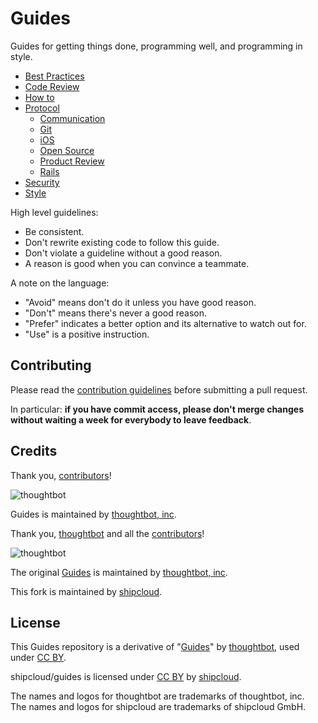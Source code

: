 Guides
======

Guides for getting things done, programming well, and programming in style.

* [Best Practices](/best-practices)
* [Code Review](/code-review)
* [How to](/how-to)
* [Protocol](/protocol)
  * [Communication](/protocol/communication)
  * [Git](/protocol/git)
  * [iOS](/protocol/ios)
  * [Open Source](/protocol/open-source)
  * [Product Review](/protocol/product-review)
  * [Rails](/protocol/rails)
* [Security](/security)
* [Style](/style)

High level guidelines:

* Be consistent.
* Don't rewrite existing code to follow this guide.
* Don't violate a guideline without a good reason.
* A reason is good when you can convince a teammate.

A note on the language:

* "Avoid" means don't do it unless you have good reason.
* "Don't" means there's never a good reason.
* "Prefer" indicates a better option and its alternative to watch out for.
* "Use" is a positive instruction.

Contributing
------------

Please read the [contribution guidelines] before submitting a pull request.

In particular: **if you have commit access, please don't merge changes without
waiting a week for everybody to leave feedback**.

[contribution guidelines]: /CONTRIBUTING.md

Credits
-------

Thank you, [contributors](https://github.com/thoughtbot/guides/graphs/contributors)!

![thoughtbot](http://thoughtbot.com/images/tm/logo.png)

Guides is maintained by [thoughtbot, inc](http://thoughtbot.com/community).


Thank you, [thoughtbot](http://thoughtbot.com/community) and all the [contributors](https://github.com/thoughtbot/guides/graphs/contributors)!

![thoughtbot](http://thoughtbot.com/images/tm/logo.png)

The original [Guides](https://github.com/thoughtbot/guides) is maintained
by [thoughtbot, inc](http://thoughtbot.com/community).

This fork is maintained by [shipcloud](https://github.com/shipcloud).

License
-------

This Guides repository is a derivative of
"[Guides](https://github.com/thoughtbot/guides)"
by [thoughtbot](https://github.com/thoughtbot), used under [CC BY](http://creativecommons.org/licenses/by/3.0/).

shipcloud/guides is licensed under
[CC BY](http://creativecommons.org/licenses/by/3.0/)
by [shipcloud](https://github.com/shipcloud).


The names and logos for thoughtbot are trademarks of thoughtbot, inc.  
The names and logos for shipcloud are trademarks of shipcloud GmbH.
